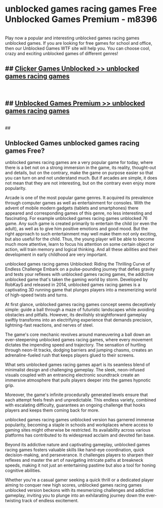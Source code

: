 # unblocked games racing games  Free Unblocked Games Premium - m8396 <br>
<br>
Play now a popular and interesting unblocked games racing games unblocked games. If you are looking for free games for school and office, then our Unblocked Games WTF site will help you. You can choose cool, crazy and exciting unblocked games of different genres!


## ##  [Clicker Games Unblocked >> unblocked games racing games](http://freeplayer.one?title=unblocked_games_racing_games&ref=UGames)
  <br>

##  ## [Unblocked Games Premium >> unblocked games racing games](http://freeplayer.one?title=unblocked_games_racing_games&ref=UGames)
  <br>
  ##



## Unblocked Games unblocked games racing games Free?

unblocked games racing games are a very popular game for today, where there is a bet not on a strong immersion in the game, its reality, thought-out and details, but on the contrary, make the game on purpose easier so that you can turn on and not understand much. But if arcades are simple, it does not mean that they are not interesting, but on the contrary even enjoy more popularity.

Arcade is one of the most popular game genres. It acquired its prevalence through computer games as well as entertainment for consoles. With the advent of mobile modern gadgets (tablets and smartphones) there appeared and corresponding games of this genre, no less interesting and fascinating. For example unblocked games racing games unblocked 76 game. Any such game is created primarily to entertain the child (or even the adult), as well as to give him positive emotions and good mood. But the right approach to such entertainment may well make them not only exciting, but also useful for the child. Thus, the young player will be able to become much more attentive, learn to focus his attention on some certain object or action, will train memory and logical thinking. And all these abilities and their development in early childhood are very important.

unblocked games racing games Unblocked: Riding the Thrilling Curve of Endless Challenge
Embark on a pulse-pounding journey that defies gravity and tests your reflexes with unblocked games racing games, the addictive unblocked game that's taken the gaming world by storm. Developed by RobKayS and released in 2014, unblocked games racing games is a captivating 3D running game that plunges players into a mesmerizing world of high-speed twists and turns.

At first glance, unblocked games racing games concept seems deceptively simple: guide a ball through a maze of futuristic landscapes while avoiding obstacles and pitfalls. However, its devilishly straightforward gameplay swiftly transforms into an electrifying experience that demands precision, lightning-fast reactions, and nerves of steel.

The game's core mechanic revolves around maneuvering a ball down an ever-steepening unblocked games racing games, where every movement dictates the impending speed and trajectory. The sensation of hurtling through neon-lit tracks, dodging barriers and jumping chasms, creates an adrenaline-fueled rush that keeps players glued to their screens.

What sets unblocked games racing games apart is its seamless blend of minimalist design and challenging gameplay. The sleek, neon-infused visuals coupled with an entrancing electronic soundtrack create an immersive atmosphere that pulls players deeper into the games hypnotic grip.

Moreover, the game's infinite procedurally generated levels ensure that each attempt feels fresh and unpredictable. This endless variety, combined with escalating difficulty, guarantees an ongoing challenge that hooks players and keeps them coming back for more.

unblocked games racing games unblocked version has garnered immense popularity, becoming a staple in schools and workplaces where access to gaming sites might otherwise be restricted. Its availability across various platforms has contributed to its widespread acclaim and devoted fan base.

Beyond its addictive nature and captivating gameplay, unblocked games racing games fosters valuable skills like hand-eye coordination, quick decision-making, and perseverance. It challenges players to sharpen their reflexes and master the art of navigating intricate paths at breakneck speeds, making it not just an entertaining pastime but also a tool for honing cognitive abilities.

Whether you're a casual gamer seeking a quick thrill or a dedicated player aiming to conquer new high scores, unblocked games racing games unblocked version beckons with its mesmerizing challenges and addictive gameplay, inviting you to plunge into an exhilarating journey down the ever-twisting track of endless excitement.